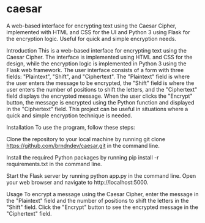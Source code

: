 # caesar
A web-based interface for encrypting text using the Caesar Cipher, implemented with HTML and CSS for the UI and Python 3 using Flask for the encryption logic. Useful for quick and simple encryption needs.

Introduction
This is a web-based interface for encrypting text using the Caesar Cipher. The interface is implemented using HTML and CSS for the design, while the encryption logic is implemented in Python 3 using the Flask web framework. The user interface consists of a form with three fields: "Plaintext", "Shift", and "Ciphertext". The "Plaintext" field is where the user enters the message to be encrypted, the "Shift" field is where the user enters the number of positions to shift the letters, and the "Ciphertext" field displays the encrypted message. When the user clicks the "Encrypt" button, the message is encrypted using the Python function and displayed in the "Ciphertext" field. This project can be useful in situations where a quick and simple encryption technique is needed.

Installation
To use the program, follow these steps:

Clone the repository to your local machine by running git clone https://github.com/brndndev/caesar.git in the command line. 

Install the required Python packages by running pip install -r requirements.txt in the command line.

Start the Flask server by running python app.py in the command line.
Open your web browser and navigate to http://localhost:5000.

Usage
To encrypt a message using the Caesar Cipher, enter the message in the "Plaintext" field and the number of positions to shift the letters in the "Shift" field. Click the "Encrypt" button to see the encrypted message in the "Ciphertext" field.